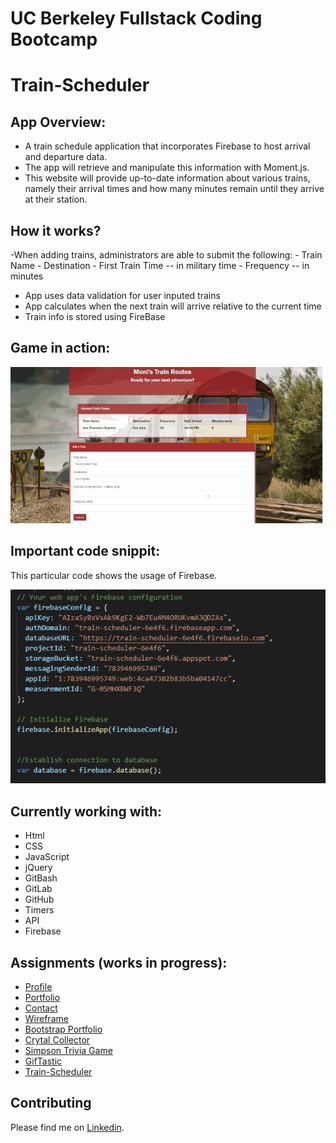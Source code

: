 # UC Berkeley Fullstack Coding Bootcamp

# Train-Scheduler

## App Overview:
- A train schedule application that incorporates Firebase to host arrival and departure data.
- The app will retrieve and manipulate this information with Moment.js.
- This website will provide up-to-date information about various trains, namely their arrival times and how many minutes remain until they arrive at their station.

## How it works?
-When adding trains, administrators are able to submit the following:
    - Train Name
    - Destination
    - First Train Time -- in military time
    - Frequency -- in minutes
- App uses data validation for user inputed trains
- App calculates when the next train will arrive relative to the current time
- Train info is stored using FireBase

## Game in action:
<img src="/assets/images/Train.gif" width="500px" height="250px"/>

## Important code snippit:
This particular code shows the usage of Firebase.

<img src="assets/images/Capture.PNG">

## Currently working with:
- Html
- CSS
- JavaScript
- jQuery
- GitBash
- GitLab
- GitHub
- Timers
- API
- Firebase

## Assignments (works in progress):

- [Profile](https://github.com/Mamitin/Basic-portfolio/blob/master/portfolio.html)
- [Portfolio](https://github.com/Mamitin/Basic-portfolio/blob/master/portfolio.html)
- [Contact](https://github.com/Mamitin/Basic-portfolio/blob/master/contact.html)
- [Wireframe](https://github.com/Mamitin/HW-Wireframe/blob/master/index.html)
- [Bootstrap Portfolio](https://github.com/Mamitin/Bootstrap-Portfolio/blob/master/index.html)
- [Crytal Collector](https://mamitin.github.io/unit-4-game/blob/master/index.html)
- [Simpson Trivia Game](https://github.com/Mamitin/TriviaGame)
- [GifTastic](https://github.com/Mamitin/GifTastic)
- [Train-Scheduler](https://github.com/Mamitin/Train-Scheduler)

## Contributing
Please find me on [Linkedin](https://www.linkedin.com/in/monica-amitin-58635475/).

